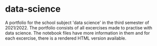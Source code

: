 # data-science
A portfolio for the school subject 'data science' in the third semester of 2021/2022. The portfolio consists of all excercises made to practise with data science. The notebook files have more information in them and for each excercise, there is a rendered HTML version available.
